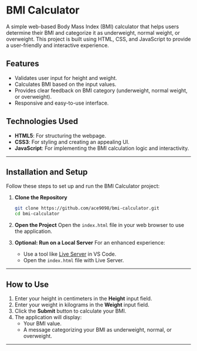 # BMI Calculator

A simple web-based Body Mass Index (BMI) calculator that helps users determine their BMI and categorize it as underweight, normal weight, or overweight. This project is built using HTML, CSS, and JavaScript to provide a user-friendly and interactive experience.

## Features

- Validates user input for height and weight.
- Calculates BMI based on the input values.
- Provides clear feedback on BMI category (underweight, normal weight, or overweight).
- Responsive and easy-to-use interface.

## Technologies Used

- **HTML5**: For structuring the webpage.
- **CSS3**: For styling and creating an appealing UI.
- **JavaScript**: For implementing the BMI calculation logic and interactivity.

---

## Installation and Setup

Follow these steps to set up and run the BMI Calculator project:

1. **Clone the Repository**
   ```bash
   git clone https://github.com/ace9098/bmi-calculator.git
   cd bmi-calculator
   ```

2. **Open the Project**
   Open the `index.html` file in your web browser to use the application.

3. **Optional: Run on a Local Server**
   For an enhanced experience:
   - Use a tool like [Live Server](https://marketplace.visualstudio.com/items?itemName=ritwickdey.LiveServer) in VS Code.
   - Open the `index.html` file with Live Server.

---

## How to Use

1. Enter your height in centimeters in the **Height** input field.
2. Enter your weight in kilograms in the **Weight** input field.
3. Click the **Submit** button to calculate your BMI.
4. The application will display:
   - Your BMI value.
   - A message categorizing your BMI as underweight, normal, or overweight.

---
